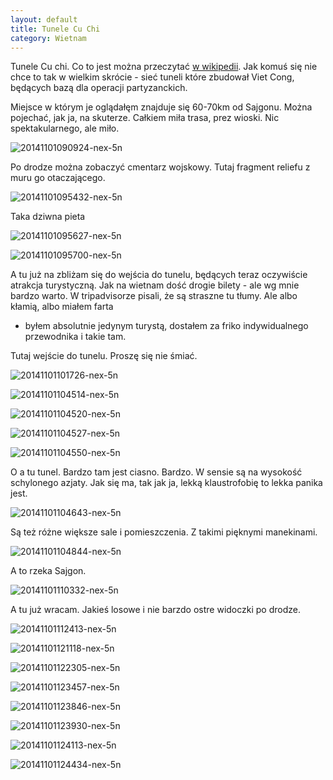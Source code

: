```yaml
---
layout: default
title: Tunele Cu Chi
category: Wietnam
---
```


Tunele Cu chi. Co to jest można przeczytać [w wikipedii](http://en.wikipedia.org/wiki/C%E1%BB%A7_Chi_tunnels). Jak komuś
się nie chce to tak w wielkim skrócie - sieć tuneli które zbudował Viet Cong, będących bazą dla operacji partyzanckich.

Miejsce w którym je oglądałęm znajduje się 60-70km od Sajgonu. Można pojechać, jak ja, na skuterze. Całkiem miła trasa,
prez wioski. Nic spektakularnego, ale miło.

![20141101090924-nex-5n](https://cloud.githubusercontent.com/assets/1532732/4872230/45a832a2-61dc-11e4-9ac0-93406805f136.jpg)

Po drodze można zobaczyć cmentarz wojskowy. Tutaj fragment reliefu z muru go otaczającego.

![20141101095432-nex-5n](https://cloud.githubusercontent.com/assets/1532732/4872231/45b54df2-61dc-11e4-9d9d-65c9357d6b2c.jpg)

Taka dziwna pieta

![20141101095627-nex-5n](https://cloud.githubusercontent.com/assets/1532732/4872234/46130316-61dc-11e4-8bb7-9cfbb1246de4.jpg)

![20141101095700-nex-5n](https://cloud.githubusercontent.com/assets/1532732/4872233/460f3f1a-61dc-11e4-85c2-a475cd232730.jpg)

A tu już na zbliżam się do wejścia do tunelu, będących teraz oczywiście atrakcja turystyczną. Jak na wietnam dość drogie 
bilety - ale wg mnie bardzo warto. W tripadvisorze pisali, że są straszne tu tłumy. Ale albo kłamią, albo miałem farta
- byłem absolutnie jedynym turystą, dostałem za friko indywidualnego przewodnika i takie tam. 

Tutaj wejście do tunelu. Proszę się nie śmiać. 

![20141101101726-nex-5n](https://cloud.githubusercontent.com/assets/1532732/4872235/46183fac-61dc-11e4-8a9d-0d747adfdc0b.jpg)

![20141101104514-nex-5n](https://cloud.githubusercontent.com/assets/1532732/4872236/4618bd7e-61dc-11e4-89b2-ee827aeaa02a.jpg)

![20141101104520-nex-5n](https://cloud.githubusercontent.com/assets/1532732/4872237/463a665e-61dc-11e4-8d22-d3683d3d964d.jpg)

![20141101104527-nex-5n](https://cloud.githubusercontent.com/assets/1532732/4872238/466275ea-61dc-11e4-8d80-cf8d3b236b66.jpg)

![20141101104550-nex-5n](https://cloud.githubusercontent.com/assets/1532732/4872239/466889b2-61dc-11e4-9acd-1acf6cdb0d8b.jpg)

O a tu tunel. Bardzo tam jest ciasno. Bardzo. W sensie są na wysokość schylonego azjaty. Jak się ma, tak jak ja, lekką 
klaustrofobię to lekka panika jest. 

![20141101104643-nex-5n](https://cloud.githubusercontent.com/assets/1532732/4872240/467de816-61dc-11e4-9526-67907dec0dae.jpg)

Są też różne większe sale i pomieszczenia. Z takimi pięknymi manekinami. 

![20141101104844-nex-5n](https://cloud.githubusercontent.com/assets/1532732/4872241/468463a8-61dc-11e4-8e41-f83533d970fb.jpg)

A to rzeka Sajgon. 

![20141101110332-nex-5n](https://cloud.githubusercontent.com/assets/1532732/4872244/46d4152e-61dc-11e4-8554-e1578deb2b13.jpg)

A tu już wracam. Jakieś losowe i nie barzdo ostre widoczki po drodze. 

![20141101112413-nex-5n](https://cloud.githubusercontent.com/assets/1532732/4872246/46dfb15e-61dc-11e4-8e0a-4d5e26a3ef3a.jpg)

![20141101121118-nex-5n](https://cloud.githubusercontent.com/assets/1532732/4872247/46ec71a0-61dc-11e4-8062-ab1629d73d55.jpg)

![20141101122305-nex-5n](https://cloud.githubusercontent.com/assets/1532732/4872248/46f209a8-61dc-11e4-926e-e2564b977aa2.jpg)

![20141101123457-nex-5n](https://cloud.githubusercontent.com/assets/1532732/4872249/470f4cd4-61dc-11e4-9a0f-3099e3f486dd.jpg)

![20141101123846-nex-5n](https://cloud.githubusercontent.com/assets/1532732/4872250/4711d5a8-61dc-11e4-953c-c490ce139e8d.jpg)

![20141101123930-nex-5n](https://cloud.githubusercontent.com/assets/1532732/4872251/471d4c62-61dc-11e4-9c0c-427a45f368a8.jpg)

![20141101124113-nex-5n](https://cloud.githubusercontent.com/assets/1532732/4872252/47205416-61dc-11e4-961e-cea833cd0ae4.jpg)

![20141101124434-nex-5n](https://cloud.githubusercontent.com/assets/1532732/4872253/47352d46-61dc-11e4-90d7-997097822ebd.jpg)
